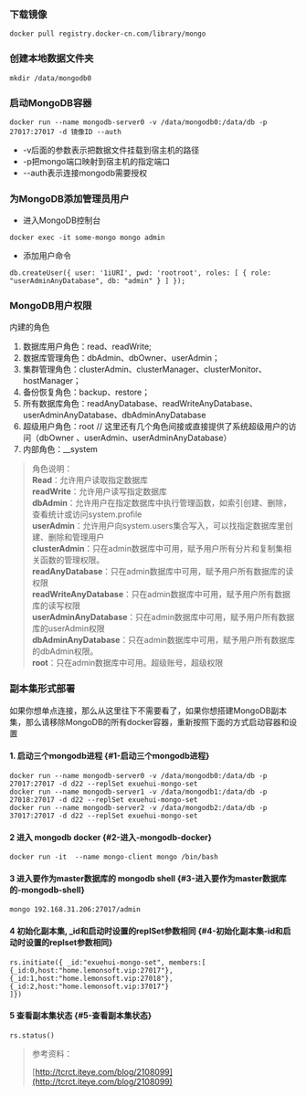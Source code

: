 ### 下载镜像

```
docker pull registry.docker-cn.com/library/mongo
```

### 

### 创建本地数据文件夹

```
mkdir /data/mongodb0
```

### 启动MongoDB容器

```
docker run --name mongodb-server0 -v /data/mongodb0:/data/db -p 27017:27017 -d 镜像ID --auth
```

* -v后面的参数表示把数据文件挂载到宿主机的路径
* -p把mongo端口映射到宿主机的指定端口
* --auth表示连接mongodb需要授权

### 为MongoDB添加管理员用户

* 进入MongoDB控制台

```
docker exec -it some-mongo mongo admin
```

* 添加用户命令

```
db.createUser({ user: '1iURI', pwd: 'rootroot', roles: [ { role: "userAdminAnyDatabase", db: "admin" } ] });
```

### MongoDB用户权限

内建的角色

1. 数据库用户角色：read、readWrite;
2. 数据库管理角色：dbAdmin、dbOwner、userAdmin；
3. 集群管理角色：clusterAdmin、clusterManager、clusterMonitor、hostManager；
4. 备份恢复角色：backup、restore；
5. 所有数据库角色：readAnyDatabase、readWriteAnyDatabase、userAdminAnyDatabase、dbAdminAnyDatabase
6. 超级用户角色：root // 这里还有几个角色间接或直接提供了系统超级用户的访问（dbOwner 、userAdmin、userAdminAnyDatabase）
7. 内部角色：\_\_system

> 角色说明：  
> **Read**：允许用户读取指定数据库  
> **readWrite**：允许用户读写指定数据库  
> **dbAdmin**：允许用户在指定数据库中执行管理函数，如索引创建、删除，查看统计或访问system.profile  
> **userAdmin**：允许用户向system.users集合写入，可以找指定数据库里创建、删除和管理用户  
> **clusterAdmin**：只在admin数据库中可用，赋予用户所有分片和复制集相关函数的管理权限。  
> **readAnyDatabase**：只在admin数据库中可用，赋予用户所有数据库的读权限  
> **readWriteAnyDatabase**：只在admin数据库中可用，赋予用户所有数据库的读写权限  
> **userAdminAnyDatabase**：只在admin数据库中可用，赋予用户所有数据库的userAdmin权限  
> **dbAdminAnyDatabase**：只在admin数据库中可用，赋予用户所有数据库的dbAdmin权限。  
> **root**：只在admin数据库中可用。超级账号，超级权限

### 副本集形式部署

如果你想单点连接，那么从这里往下不需要看了，如果你想搭建MongoDB副本集，那么请移除MongoDB的所有docker容器，重新按照下面的方式启动容器和设置

#### 1. 启动三个mongodb进程 {#1-启动三个mongodb进程}

```
docker run --name mongodb-server0 -v /data/mongodb0:/data/db -p 27017:27017 -d d22 --replSet exuehui-mongo-set
docker run --name mongodb-server1 -v /data/mongodb1:/data/db -p 27018:27017 -d d22 --replSet exuehui-mongo-set
docker run --name mongodb-server2 -v /data/mongodb2:/data/db -p 37017:27017 -d d22 --replSet exuehui-mongo-set
```

#### 2 进入 mongodb docker {#2-进入-mongodb-docker}

```
docker run -it  --name mongo-client mongo /bin/bash
```

#### 3 进入要作为master数据库的 mongodb shell {#3-进入要作为master数据库的-mongodb-shell}

```
mongo 192.168.31.206:27017/admin
```

#### 4 初始化副本集, \_id和启动时设置的replSet参数相同 {#4-初始化副本集-id和启动时设置的replset参数相同}

```
rs.initiate({ _id:"exuehui-mongo-set", members:[
{_id:0,host:"home.lemonsoft.vip:27017"}, {_id:1,host:"home.lemonsoft.vip:27018"}, {_id:2,host:"home.lemonsoft.vip:37017"}
]})
```

#### 5 查看副本集状态 {#5-查看副本集状态}

```
rs.status()
```





> 参考资料：
>
> [http://tcrct.iteye.com/blog/2108099](http://tcrct.iteye.com/blog/2108099)



